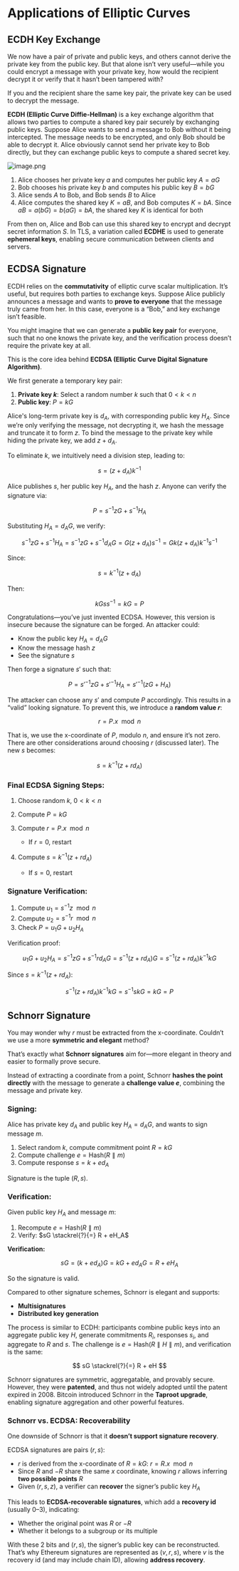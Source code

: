 

# Applications of Elliptic Curves

## ECDH Key Exchange

We now have a pair of private and public keys, and others cannot derive the private key from the public key. But that alone isn’t very useful—while you could encrypt a message with your private key, how would the recipient decrypt it or verify that it hasn’t been tampered with?

If you and the recipient share the same key pair, the private key can be used to decrypt the message.

**ECDH (Elliptic Curve Diffie-Hellman)** is a key exchange algorithm that allows two parties to compute a shared key pair securely by exchanging public keys. Suppose Alice wants to send a message to Bob without it being intercepted. The message needs to be encrypted, and only Bob should be able to decrypt it. Alice obviously cannot send her private key to Bob directly, but they can exchange public keys to compute a shared secret key.

![image.png](/en/ecdh.png)

1. Alice chooses her private key $a$ and computes her public key $A = aG$
2. Bob chooses his private key $b$ and computes his public key $B = bG$
3. Alice sends $A$ to Bob, and Bob sends $B$ to Alice
4. Alice computes the shared key $K = aB$, and Bob computes $K = bA$. Since $aB = a(bG) = b(aG) = bA$, the shared key $K$ is identical for both

From then on, Alice and Bob can use this shared key to encrypt and decrypt secret information $S$. In TLS, a variation called **ECDHE** is used to generate **ephemeral keys**, enabling secure communication between clients and servers.

## ECDSA Signature

ECDH relies on the **commutativity** of elliptic curve scalar multiplication. It’s useful, but requires both parties to exchange keys. Suppose Alice publicly announces a message and wants to **prove to everyone** that the message truly came from her. In this case, everyone is a “Bob,” and key exchange isn’t feasible.

You might imagine that we can generate a **public key pair** for everyone, such that no one knows the private key, and the verification process doesn’t require the private key at all.

This is the core idea behind **ECDSA (Elliptic Curve Digital Signature Algorithm)**.

We first generate a temporary key pair:

1. **Private key $k$**: Select a random number $k$ such that $0 < k < n$
2. **Public key**: $P = kG$

Alice's long-term private key is $d_A$, with corresponding public key $H_A$. Since we’re only verifying the message, not decrypting it, we hash the message and truncate it to form $z$. To bind the message to the private key while hiding the private key, we add $z + d_A$.

To eliminate $k$, we intuitively need a division step, leading to:

$$
s = (z + d_A)k^{-1}
$$

Alice publishes $s$, her public key $H_A$, and the hash $z$. Anyone can verify the signature via:

$$
P = s^{-1}zG + s^{-1}H_A
$$

Substituting $H_A = d_A G$, we verify:

$$
s^{-1}zG + s^{-1}H_A = s^{-1}zG + s^{-1}d_A G = G(z + d_A)s^{-1} = Gk(z + d_A)k^{-1}s^{-1}
$$

Since:

$$
s = k^{-1}(z + d_A)
$$

Then:

$$
kGss^{-1} = kG = P
$$

Congratulations—you’ve just invented ECDSA. However, this version is insecure because the signature can be forged. An attacker could:

* Know the public key $H_A = d_A G$
* Know the message hash $z$
* See the signature $s$

Then forge a signature $s'$ such that:

$$
P = s'^{-1}zG + s'^{-1}H_A = s'^{-1}(zG + H_A)
$$

The attacker can choose any $s'$ and compute $P$ accordingly. This results in a “valid” looking signature. To prevent this, we introduce a **random value $r$**:

$$
r = P.x \mod n
$$

That is, we use the x-coordinate of $P$, modulo $n$, and ensure it’s not zero. There are other considerations around choosing $r$ (discussed later). The new $s$ becomes:

$$
s = k^{-1}(z + r d_A)
$$

### Final ECDSA Signing Steps:

1. Choose random $k$, $0 < k < n$
2. Compute $P = kG$
3. Compute $r = P.x \mod n$

   * If $r = 0$, restart
4. Compute $s = k^{-1}(z + r d_A)$

   * If $s = 0$, restart

### Signature Verification:

1. Compute $u_1 = s^{-1}z \mod n$
2. Compute $u_2 = s^{-1}r \mod n$
3. Check $P = u_1G + u_2H_A$

Verification proof:

$$
u_1G + u_2H_A = s^{-1}zG + s^{-1}r d_A G = s^{-1}(z + r d_A) G = s^{-1}(z + r d_A)k^{-1}kG
$$

Since $s = k^{-1}(z + r d_A)$:

$$
s^{-1}(z + r d_A)k^{-1}kG = s^{-1}s kG = kG = P
$$

## Schnorr Signature

You may wonder why $r$ must be extracted from the x-coordinate. Couldn’t we use a more **symmetric and elegant** method?

That’s exactly what **Schnorr signatures** aim for—more elegant in theory and easier to formally prove secure.

Instead of extracting a coordinate from a point, Schnorr **hashes the point directly** with the message to generate a **challenge value $e$**, combining the message and private key.

### Signing:

Alice has private key $d_A$ and public key $H_A = d_A G$, and wants to sign message $m$.

1. Select random $k$, compute commitment point $R = kG$
2. Compute challenge $e = \text{Hash}(R \parallel m)$
3. Compute response $s = k + e d_A$

Signature is the tuple $(R, s)$.

### Verification:

Given public key $H_A$ and message $m$:

1. Recompute $e = \text{Hash}(R \parallel m)$
2. Verify: $sG \stackrel{?}{=} R + eH_A$

**Verification:**

$$
sG = (k + e d_A)G = kG + e d_A G = R + e H_A
$$

So the signature is valid.

Compared to other signature schemes, Schnorr is elegant and supports:

* **Multisignatures**
* **Distributed key generation**

The process is similar to ECDH: participants combine public keys into an aggregate public key $H$, generate commitments $R_i$, responses $s_i$, and aggregate to $R$ and $s$. The challenge is $e = \text{Hash}(R \parallel H \parallel m)$, and verification is the same:

$$
sG \stackrel{?}{=} R + eH
$$

Schnorr signatures are symmetric, aggregatable, and provably secure. However, they were **patented**, and thus not widely adopted until the patent expired in 2008. Bitcoin introduced Schnorr in the **Taproot upgrade**, enabling signature aggregation and other powerful features.

### Schnorr vs. ECDSA: Recoverability

One downside of Schnorr is that it **doesn’t support signature recovery**.

ECDSA signatures are pairs $(r, s)$:

* $r$ is derived from the x-coordinate of $R = kG$: $r = R.x \mod n$
* Since $R$ and $-R$ share the same $x$ coordinate, knowing $r$ allows inferring **two possible points** $R$
* Given $(r, s, z)$, a verifier can **recover** the signer’s public key $H_A$

This leads to **ECDSA-recoverable signatures**, which add a **recovery id** (usually 0–3), indicating:

* Whether the original point was $R$ or $-R$
* Whether it belongs to a subgroup or its multiple

With these 2 bits and $(r, s)$, the signer’s public key can be reconstructed. That’s why Ethereum signatures are represented as $(v, r, s)$, where $v$ is the recovery id (and may include chain ID), allowing **address recovery**.
